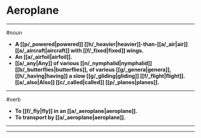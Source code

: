 # Aeroplane
---
#noun
- **A [[p/_powered|powered]] [[h/_heavier|heavier]]-than-[[a/_air|air]] [[a/_aircraft|aircraft]] with [[f/_fixed|fixed]] wings.**
- **An [[a/_airfoil|airfoil]].**
- **[[a/_any|Any]] of various [[n/_nymphalid|nymphalid]] [[b/_butterflies|butterflies]], of various [[g/_genera|genera]], [[h/_having|having]] a slow [[g/_gliding|gliding]] [[f/_flight|flight]]. [[a/_also|Also]] [[c/_called|called]] [[p/_planes|planes]].**
---
#verb
- **To [[f/_fly|fly]] in an [[a/_aeroplane|aeroplane]].**
- **To transport by [[a/_aeroplane|aeroplane]].**
---
---
